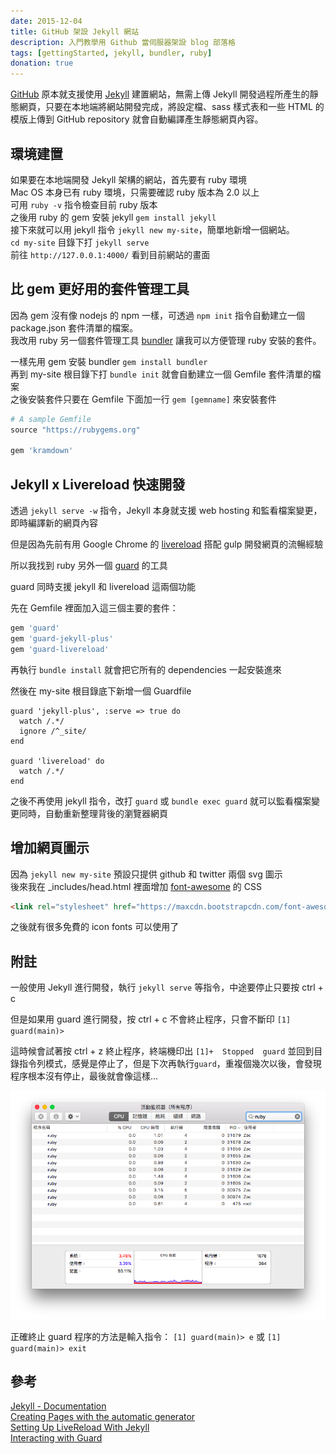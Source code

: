 ```yaml
---
date: 2015-12-04
title: GitHub 架設 Jekyll 網站
description: 入門教學用 Github 當伺服器架設 blog 部落格
tags: [gettingStarted, jekyll, bundler, ruby]
donation: true
---
```


[GitHub](https://github.com/) 原本就支援使用 [Jekyll](http://jekyllrb.com/) 建置網站，無需上傳 Jekyll 開發過程所產生的靜態網頁，只要在本地端將網站開發完成，將設定檔、sass 樣式表和一些 HTML 的模版上傳到 GitHub repository 就會自動編譯產生靜態網頁內容。

<!-- more -->

## 環境建置

如果要在本地端開發 Jekyll 架構的網站，首先要有 ruby 環境<br>
Mac OS 本身已有 ruby 環境，只需要確認 ruby 版本為 2.0 以上<br>
可用 `ruby -v` 指令檢查目前 ruby 版本<br>
之後用 ruby 的 gem 安裝 jekyll `gem install jekyll`<br>
接下來就可以用 jekyll 指令 `jekyll new my-site`，簡單地新增一個網站。<br>
`cd my-site` 目錄下打 `jekyll serve`<br>
前往 `http://127.0.0.1:4000/` 看到目前網站的畫面

## 比 gem 更好用的套件管理工具

因為 gem 沒有像 nodejs 的 npm 一樣，可透過 `npm init` 指令自動建立一個 package.json 套件清單的檔案。<br>
我改用 ruby 另一個套件管理工具 [bundler](http://bundler.io/) 讓我可以方便管理 ruby 安裝的套件。<br>

一樣先用 gem 安裝 bundler `gem install bundler` <br>
再到 my-site 根目錄下打 `bundle init` 就會自動建立一個 Gemfile 套件清單的檔案<br>
之後安裝套件只要在 Gemfile 下面加一行 `gem [gemname]` 來安裝套件<br>

```ruby
# A sample Gemfile
source "https://rubygems.org"

gem 'kramdown'
```

## Jekyll x Livereload 快速開發

透過 `jekyll serve -w` 指令，Jekyll 本身就支援 web hosting 和監看檔案變更，即時編譯新的網頁內容

但是因為先前有用 Google Chrome 的 [livereload](https://chrome.google.com/webstore/detail/livereload/jnihajbhpnppcggbcgedagnkighmdlei) 搭配 gulp 開發網頁的流暢經驗

所以我找到 ruby 另外一個 [guard](http://guardgem.org/) 的工具

guard 同時支援 jekyll 和 livereload 這兩個功能

先在 Gemfile 裡面加入這三個主要的套件：

```ruby
gem 'guard'
gem 'guard-jekyll-plus'
gem 'guard-livereload'
```

再執行 `bundle install` 就會把它所有的 dependencies 一起安裝進來

然後在 my-site 根目錄底下新增一個 Guardfile

```ruby:title=guardfile
guard 'jekyll-plus', :serve => true do
  watch /.*/
  ignore /^_site/
end

guard 'livereload' do
  watch /.*/
end
```

之後不再使用 jekyll 指令，改打 `guard` 或 `bundle exec guard` 就可以監看檔案變更同時，自動重新整理背後的瀏覽器網頁

## 增加網頁圖示

因為 `jekyll new my-site` 預設只提供 github 和 twitter 兩個 svg 圖示<br>
後來我在 _includes/head.html 裡面增加 [font-awesome](https://fortawesome.github.io/Font-Awesome/) 的 CSS

```html
<link rel="stylesheet" href="https://maxcdn.bootstrapcdn.com/font-awesome/4.4.0/css/font-awesome.min.css">
```

之後就有很多免費的 icon fonts 可以使用了

## 附註

一般使用 Jekyll 進行開發，執行 `jekyll serve` 等指令，中途要停止只要按 ctrl + c

但是如果用 guard 進行開發，按 ctrl + c 不會終止程序，只會不斷印 `[1] guard(main)>`

這時候會試著按 ctrl + z 終止程序，終端機印出 `[1]+  Stopped  guard` 並回到目錄指令列模式，感覺是停止了，但是下次再執行`guard`，重複個幾次以後，會發現程序根本沒有停止，最後就會像這樣...

![ruby guard processes](./ruby_guard_processes.png)

正確終止 guard 程序的方法是輸入指令： `[1] guard(main)> e` 或 `[1] guard(main)> exit`

## 參考

[Jekyll - Documentation](http://jekyllrb.com/docs/home/)<br>
[Creating Pages with the automatic generator](https://help.github.com/articles/creating-pages-with-the-automatic-generator/)<br>
[Setting Up LiveReload With Jekyll](http://dan.doezema.com/2014/01/setting-up-livereload-with-jekyll/)<br>
[Interacting with Guard](https://github.com/guard/guard/wiki/Interacting-with-Guard)<br>

